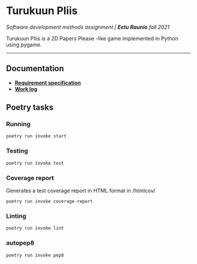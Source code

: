 # Turukuun Pliis
*Software development methods assignment | **Eetu Raunio** fall 2021*

Turukuun Pliis is a 2D Papers Please -like game implemented in Python using pygame.

---

## Documentation
- [**Requirement specification**](https://github.com/ConcernedHobbit/turukuun-pliis/blob/main/docs/requirement_specification.md)
- [**Work log**](https://github.com/ConcernedHobbit/turukuun-pliis/blob/main/docs/worksheet.md)

## Poetry tasks
### Running

`poetry run invoke start`

### Testing

`poetry run invoke test`

### Coverage report
Generates a test coverage report in HTML format in /htmlcov/

`poetry run invoke coverage-report`

### Linting

`poetry run invoke lint`

### autopep8

`poetry run invoke pep8`
